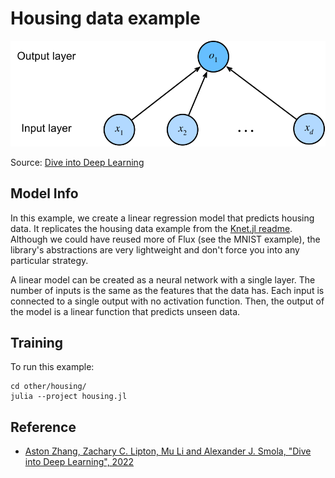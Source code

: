 # Housing data example

![singleneuron](img/singleneuron.svg)

Source: [Dive into Deep Learning](http://d2l.ai/chapter_linear-networks/linear-regression.html#from-linear-regression-to-deep-networks)

## Model Info

In this example, we create a linear regression model that predicts housing data. It replicates the housing data example from the [Knet.jl readme](https://github.com/denizyuret/Knet.jl). Although we could have reused more of Flux (see the MNIST example), the library's abstractions are very lightweight and don't force you into any particular strategy.

A linear model can be created as a neural network with a single layer. The number of inputs is the same as the features that the data has. Each input is connected to a single output with no activation function. Then, the output of the model is a linear function that predicts unseen data. 

## Training
To run this example:

```script
cd other/housing/
julia --project housing.jl
```

## Reference

* [Aston Zhang, Zachary C. Lipton, Mu Li and Alexander J. Smola, "Dive into Deep Learning", 2022](http://d2l.ai/chapter_linear-networks/linear-regression.html#from-linear-regression-to-deep-networks)
